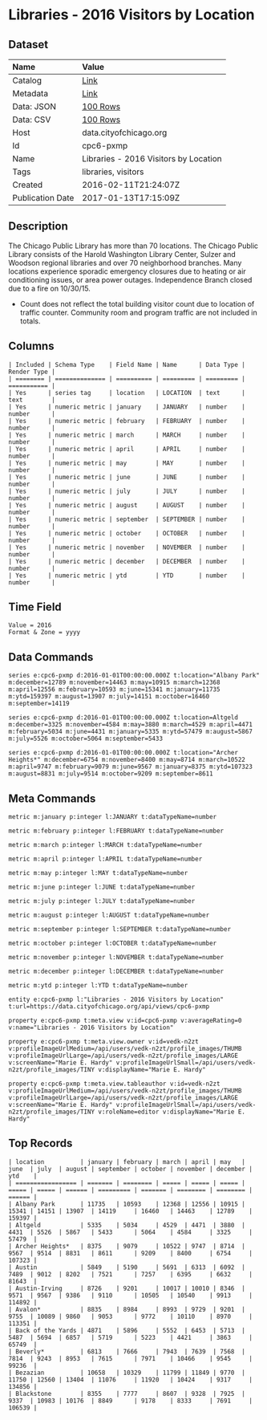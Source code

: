 # Libraries - 2016 Visitors by Location

## Dataset

| Name | Value |
| :--- | :---- |
| Catalog | [Link](https://catalog.data.gov/dataset/libraries-2016-visitors-by-location) |
| Metadata | [Link](https://data.cityofchicago.org/api/views/cpc6-pxmp) |
| Data: JSON | [100 Rows](https://data.cityofchicago.org/api/views/cpc6-pxmp/rows.json?max_rows=100) |
| Data: CSV | [100 Rows](https://data.cityofchicago.org/api/views/cpc6-pxmp/rows.csv?max_rows=100) |
| Host | data.cityofchicago.org |
| Id | cpc6-pxmp |
| Name | Libraries - 2016 Visitors by Location |
| Tags | libraries, visitors |
| Created | 2016-02-11T21:24:07Z |
| Publication Date | 2017-01-13T17:15:09Z |

## Description

The Chicago Public Library has more than 70 locations. The Chicago Public Library consists of the Harold Washington Library Center, Sulzer and Woodson regional libraries and over 70 neighborhood branches. Many locations experience sporadic emergency closures due to heating or air conditioning issues, or area power outages. Independence Branch closed due to a fire on 10/30/15.														
* Count does not reflect the total building visitor count due to location of traffic counter. Community room and program traffic are not included in totals.

## Columns

```ls
| Included | Schema Type    | Field Name | Name      | Data Type | Render Type |
| ======== | ============== | ========== | ========= | ========= | =========== |
| Yes      | series tag     | location   | LOCATION  | text      | text        |
| Yes      | numeric metric | january    | JANUARY   | number    | number      |
| Yes      | numeric metric | february   | FEBRUARY  | number    | number      |
| Yes      | numeric metric | march      | MARCH     | number    | number      |
| Yes      | numeric metric | april      | APRIL     | number    | number      |
| Yes      | numeric metric | may        | MAY       | number    | number      |
| Yes      | numeric metric | june       | JUNE      | number    | number      |
| Yes      | numeric metric | july       | JULY      | number    | number      |
| Yes      | numeric metric | august     | AUGUST    | number    | number      |
| Yes      | numeric metric | september  | SEPTEMBER | number    | number      |
| Yes      | numeric metric | october    | OCTOBER   | number    | number      |
| Yes      | numeric metric | november   | NOVEMBER  | number    | number      |
| Yes      | numeric metric | december   | DECEMBER  | number    | number      |
| Yes      | numeric metric | ytd        | YTD       | number    | number      |
```

## Time Field

```ls
Value = 2016
Format & Zone = yyyy
```

## Data Commands

```ls
series e:cpc6-pxmp d:2016-01-01T00:00:00.000Z t:location="Albany Park" m:december=12789 m:november=14463 m:may=10915 m:march=12368 m:april=12556 m:february=10593 m:june=15341 m:january=11735 m:ytd=159397 m:august=13907 m:july=14151 m:october=16460 m:september=14119

series e:cpc6-pxmp d:2016-01-01T00:00:00.000Z t:location=Altgeld m:december=3325 m:november=4584 m:may=3880 m:march=4529 m:april=4471 m:february=5034 m:june=4431 m:january=5335 m:ytd=57479 m:august=5867 m:july=5526 m:october=5064 m:september=5433

series e:cpc6-pxmp d:2016-01-01T00:00:00.000Z t:location="Archer Heights*" m:december=6754 m:november=8400 m:may=8714 m:march=10522 m:april=9747 m:february=9079 m:june=9567 m:january=8375 m:ytd=107323 m:august=8831 m:july=9514 m:october=9209 m:september=8611
```

## Meta Commands

```ls
metric m:january p:integer l:JANUARY t:dataTypeName=number

metric m:february p:integer l:FEBRUARY t:dataTypeName=number

metric m:march p:integer l:MARCH t:dataTypeName=number

metric m:april p:integer l:APRIL t:dataTypeName=number

metric m:may p:integer l:MAY t:dataTypeName=number

metric m:june p:integer l:JUNE t:dataTypeName=number

metric m:july p:integer l:JULY t:dataTypeName=number

metric m:august p:integer l:AUGUST t:dataTypeName=number

metric m:september p:integer l:SEPTEMBER t:dataTypeName=number

metric m:october p:integer l:OCTOBER t:dataTypeName=number

metric m:november p:integer l:NOVEMBER t:dataTypeName=number

metric m:december p:integer l:DECEMBER t:dataTypeName=number

metric m:ytd p:integer l:YTD t:dataTypeName=number

entity e:cpc6-pxmp l:"Libraries - 2016 Visitors by Location" t:url=https://data.cityofchicago.org/api/views/cpc6-pxmp

property e:cpc6-pxmp t:meta.view v:id=cpc6-pxmp v:averageRating=0 v:name="Libraries - 2016 Visitors by Location"

property e:cpc6-pxmp t:meta.view.owner v:id=vedk-n2zt v:profileImageUrlMedium=/api/users/vedk-n2zt/profile_images/THUMB v:profileImageUrlLarge=/api/users/vedk-n2zt/profile_images/LARGE v:screenName="Marie E. Hardy" v:profileImageUrlSmall=/api/users/vedk-n2zt/profile_images/TINY v:displayName="Marie E. Hardy"

property e:cpc6-pxmp t:meta.view.tableauthor v:id=vedk-n2zt v:profileImageUrlMedium=/api/users/vedk-n2zt/profile_images/THUMB v:profileImageUrlLarge=/api/users/vedk-n2zt/profile_images/LARGE v:screenName="Marie E. Hardy" v:profileImageUrlSmall=/api/users/vedk-n2zt/profile_images/TINY v:roleName=editor v:displayName="Marie E. Hardy"
```

## Top Records

```ls
| location          | january | february | march | april | may   | june  | july  | august | september | october | november | december | ytd    | 
| ================= | ======= | ======== | ===== | ===== | ===== | ===== | ===== | ====== | ========= | ======= | ======== | ======== | ====== | 
| Albany Park       | 11735   | 10593    | 12368 | 12556 | 10915 | 15341 | 14151 | 13907  | 14119     | 16460   | 14463    | 12789    | 159397 | 
| Altgeld           | 5335    | 5034     | 4529  | 4471  | 3880  | 4431  | 5526  | 5867   | 5433      | 5064    | 4584     | 3325     | 57479  | 
| Archer Heights*   | 8375    | 9079     | 10522 | 9747  | 8714  | 9567  | 9514  | 8831   | 8611      | 9209    | 8400     | 6754     | 107323 | 
| Austin            | 5849    | 5190     | 5691  | 6313  | 6092  | 7489  | 9012  | 8202   | 7521      | 7257    | 6395     | 6632     | 81643  | 
| Austin-Irving     | 8726    | 9201     | 10017 | 10010 | 8346  | 9571  | 9567  | 9386   | 9110      | 10505   | 10540    | 9913     | 114892 | 
| Avalon*           | 8835    | 8984     | 8993  | 9729  | 9201  | 9755  | 10089 | 9860   | 9053      | 9772    | 10110    | 8970     | 113351 | 
| Back of the Yards | 4871    | 5896     | 5552  | 6453  | 5713  | 5487  | 5694  | 6857   | 5719      | 5223    | 4421     | 3863     | 65749  | 
| Beverly*          | 6813    | 7666     | 7943  | 7639  | 7568  | 7814  | 9243  | 8953   | 7615      | 7971    | 10466    | 9545     | 99236  | 
| Bezazian          | 10658   | 10329    | 11799 | 11849 | 9770  | 11750 | 12560 | 13404  | 11076     | 11920   | 10424    | 9317     | 134856 | 
| Blackstone        | 8355    | 7777     | 8607  | 9328  | 7925  | 9337  | 10983 | 10176  | 8849      | 9178    | 8333     | 7691     | 106539 | 
```